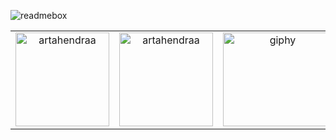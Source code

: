 ![readmebox](https://github.com/ArtaHendraa/ArtaHendraa/assets/114238949/fbac4d6c-82b2-449f-9322-2c6844aee3cc)
<table align="center" cellspacing="0" cellpadding="0">
  <tr>
    <td align="center">
      <img height="150" src="https://github-readme-stats.vercel.app/api/top-langs?username=artahendraa&show_icons=true&locale=en&layout=compact&hide=css,html" alt="artahendraa" />
    </td>
    <td align="center">
      <img height="150" src="https://github-readme-streak-stats.herokuapp.com/?user=artahendraa&" alt="artahendraa" />
    </td>
    <td align="center">
      <img height="150" width="175" src="https://media0.giphy.com/media/v1.Y2lkPTc5MGI3NjExNmh3cm8zbnAxdGh2NGRxcWp3Y3p3ZDZ5N3A0YmQ4M2VlYm1heTRjcSZlcD12MV9pbnRlcm5hbF9naWZfYnlfaWQmY3Q9Zw/kz6cm1kKle2MYkHtJF/giphy.gif" alt="giphy" />
    </td>
  </tr>
</table>






